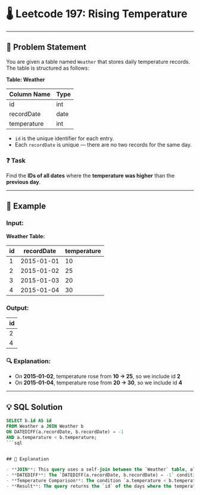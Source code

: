 # 🌡️ Leetcode 197: Rising Temperature

---

## 📄 Problem Statement

You are given a table named `Weather` that stores daily temperature records. The table is structured as follows:

**Table: Weather**

| Column Name   | Type  |
|---------------|-------|
| id            | int   |
| recordDate    | date  |
| temperature   | int   |

- `id` is the unique identifier for each entry.
- Each `recordDate` is unique — there are no two records for the same day.

### ❓ Task

Find the **IDs of all dates** where the **temperature was higher** than the **previous day**.

---

## 🧪 Example

### Input:

**Weather Table:**

| id | recordDate | temperature |
|----|------------|-------------|
| 1  | 2015-01-01 | 10          |
| 2  | 2015-01-02 | 25          |
| 3  | 2015-01-03 | 20          |
| 4  | 2015-01-04 | 30          |

### Output:

| id |
|----|
| 2  |
| 4  |

### 🔍 Explanation:

- On **2015-01-02**, temperature rose from **10 → 25**, so we include id **2**
- On **2015-01-04**, temperature rose from **20 → 30**, so we include id **4**

---

## 💡 SQL Solution

```sql
SELECT b.id AS id
FROM Weather a JOIN Weather b
ON DATEDIFF(a.recordDate, b.recordDate) = -1
AND a.temperature < b.temperature;
```sql


## 💬 Explanation

- **JOIN**: This query uses a self-join between the `Weather` table, aliasing it as `a` and `b`.
- **DATEDIFF**: The `DATEDIFF(a.recordDate, b.recordDate) = -1` condition ensures that `b.recordDate` is exactly one day after `a.recordDate`.
- **Temperature Comparison**: The condition `a.temperature < b.temperature` checks for days where the temperature of `b` (the following day) is higher than `a` (the previous day).
- **Result**: The query returns the `id` of the days where the temperature was higher than the previous day.

